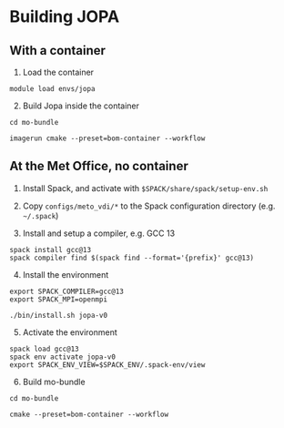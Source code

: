 # Building JOPA

## With a container

1. Load the container

```
module load envs/jopa
```

2. Build Jopa inside the container

```
cd mo-bundle

imagerun cmake --preset=bom-container --workflow
```

## At the Met Office, no container

1. Install Spack, and activate with `$SPACK/share/spack/setup-env.sh`

2. Copy `configs/meto_vdi/*` to the Spack configuration directory (e.g. `~/.spack`)

3. Install and setup a compiler, e.g. GCC 13

```
spack install gcc@13
spack compiler find $(spack find --format='{prefix}' gcc@13)
```

4. Install the environment

```
export SPACK_COMPILER=gcc@13
export SPACK_MPI=openmpi

./bin/install.sh jopa-v0
```

5. Activate the environment

```
spack load gcc@13
spack env activate jopa-v0
export SPACK_ENV_VIEW=$SPACK_ENV/.spack-env/view
```

6. Build mo-bundle
```
cd mo-bundle

cmake --preset=bom-container --workflow
```
